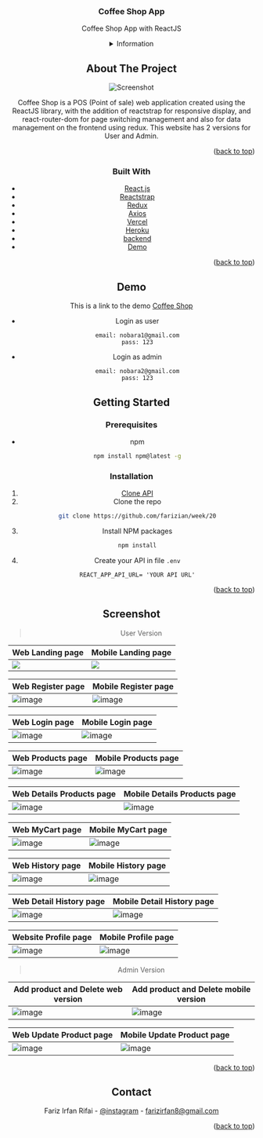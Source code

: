 <div id="top"></div>

<!-- PROJECT LOGO -->
<br />
<div align="center">

<h3 align="center">Coffee Shop App</h3>

  <p align="center">
    Coffee Shop App with ReactJS
    <br/>
    
  </p>

<!-- TABLE OF CONTENTS -->
<details>
  <summary>Information</summary>
  <ol>
    <li>
      <a href="#about-the-project">About The Project</a>
      <ul>
        <li><a href="#built-with">Built With</a></li>
      </ul>
    </li>
    <li><a href="#demo">Demo</a></li>
    <li>
      <a href="#getting-started">Getting Started</a>
      <ul>
        <li><a href="#installation">Installation</a></li>
      </ul>
    </li>
    <li><a href="#screenshot">Screenshot</a></li>
    <li><a href="#contact">Contact</a></li>
  </ol>
</details>



<!-- ABOUT THE PROJECT -->
## About The Project

![Screenshot](coffeeshopSS/product1.png)

Coffee Shop is a POS (Point of sale) web application created using the ReactJS library, with the addition of reactstrap for responsive display, and react-router-dom for page switching management and also for data management on the frontend using redux. This website has 2 versions for User and Admin.


<p align="right">(<a href="#top">back to top</a>)</p>



### Built With

* [React.js](https://reactjs.org/)
* [Reactstrap](https://reactstrap.github.io/)
* [Redux](https://redux.js.org/)
* [Axios](https://www.npmjs.com/package/axios)
* [Vercel](https://vercel.com/)
* [Heroku](https://www.heroku.com/)
* [backend](https://github.com/farizian/week/19)
* [Demo](https://coffeeshop-swart.vercel.app)

<p align="right">(<a href="#top">back to top</a>)</p>

<!-- GETTING STARTED -->
<div id="demo" align="left"></div>

## Demo
This is a link to the demo [Coffee Shop](https://coffeeshop-swart.vercel.app)
- Login as user
  ```
  email: nobara1@gmail.com
  pass: 123
  ```
- Login as admin
  ```
  email: nobara2@gmail.com
  pass: 123
  ```

<!-- GETTING STARTED -->
<div id="getting-started" align="left"></div>

## Getting Started

### Prerequisites
* npm
  ```sh
  npm install npm@latest -g
  ```

### Installation

1. [Clone API](https://github.com/farizian/week/19)
2. Clone the repo
   ```sh
   git clone https://github.com/farizian/week/20
   ```
3. Install NPM packages
   ```sh
   npm install
   ```
4. Create your API in file `.env`
   ```.env
   REACT_APP_API_URL= 'YOUR API URL'
   ```

<p align="right">(<a href="#top">back to top</a>)</p>



<!-- ROADMAP -->
## Screenshot



>User Version

Web Landing page | Mobile Landing page
----------------------|---------------------
![](coffeeshopSS/landing.png)| ![](coffeeshopSS/mobile/landing.png)


Web Register page | Mobile Register page
----------------------|--------------------
![image](coffeeshopSS/signup1.png) | ![image](coffeeshopSS/mobile/signup.png)

Web Login page | Mobile Login page
----------------------|--------------------
![image](coffeeshopSS/login1.png)|![image](coffeeshopSS/mobile/login.png)


Web Products page | Mobile Products page
-------------------|----------------------
![image](coffeeshopSS/product1.png)|![image](coffeeshopSS/mobile/productUser.png)



Web Details Products page | Mobile Details Products page
-------------------------|-----------------------
![image](coffeeshopSS/detailProduk.png)|![image](coffeeshopSS/mobile/detailproduk.png)


Web MyCart page | Mobile MyCart page
--------------------|----------------------
![image](coffeeshopSS/mycart.png)|![image](coffeeshopSS/mobile/mycart.png)


Web History page | Mobile History page
-------------------------|--------------------
![image](coffeeshopSS/history.png)|![image](coffeeshopSS/mobile/history.png)


Web Detail History page | Mobile Detail History page
-------------------------|--------------------
![image](coffeeshopSS/detailHistory.png)|![image](coffeeshopSS/mobile/detailHistory.png)


Website Profile page | Mobile Profile page
-------------------|--------------------
![image](coffeeshopSS/userProfile.png)|![image](coffeeshopSS/mobile/userProfile.png)


>Admin Version

Add product and Delete web version | Add product and Delete mobile version
---------------------|--------------------
![image](coffeeshopSS/productAdmin.png)|![image](coffeeshopSS/mobile/productAdmin.png)


Web Update Product page | Mobile Update Product page
---------------------|--------------------
![image](coffeeshopSS/updateProduct.png)|![image](coffeeshopSS/mobile/updateProduct.png)

<p align="right">(<a href="#top">back to top</a>)</p>




<!-- CONTACT -->
## Contact

Fariz Irfan Rifai  - [@instagram](https://www.instagram.com/farizirfan008/) - farizirfan8@gmail.com

<p align="right">(<a href="#top">back to top</a>)</p>
